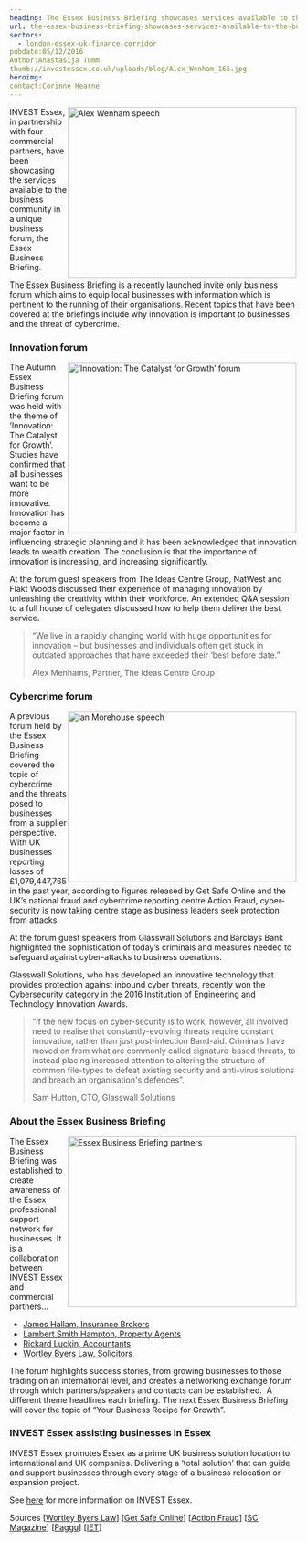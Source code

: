 ```yaml
---
heading: The Essex Business Briefing showcases services available to the business community
url: the-essex-business-briefing-showcases-services-available-to-the-business-community
sectors:
  - london-essex-uk-finance-corridor 
pubdate:05/12/2016
Author:Anastasija Tomm
thumb://investessex.co.uk/uploads/blog/Alex_Wenham_165.jpg
heroimg:
contact:Corinne Hearne
---
```

<p><img alt='Alex Wenham speech' src='http://www.investessex.co.uk/uploads/about/Alex_Wenham_700.jpg' style='width: 400px; height: 299px; margin-left: 2px; margin-right: 2px; float: right;'/>INVEST Essex, in partnership with four commercial partners, have been showcasing the services available to the business community in a unique business forum, the Essex Business Briefing.</p><p>The Essex Business Briefing is a recently launched invite only business forum which aims to equip local businesses with information which is pertinent to the running of their organisations. Recent topics that have been covered at the briefings include why innovation is important to businesses and the threat of cybercrime.</p><h3>Innovation forum</h3><p><img alt='‘Innovation: The Catalyst for Growth’ forum' src='http://www.investessex.co.uk/uploads/about/Innovation_400.jpg' style='width: 400px; height: 299px; margin-left: 2px; margin-right: 2px; float: right;'/>The Autumn Essex Business Briefing forum was held with the theme of ‘Innovation: The Catalyst for Growth’. Studies have confirmed that all businesses want to be more innovative. Innovation has become a major factor in influencing strategic planning and it has been acknowledged that innovation leads to wealth creation. The conclusion is that the importance of innovation is increasing, and increasing significantly.</p><p>At the forum guest speakers from The Ideas Centre Group, NatWest and Flakt Woods discussed their experience of managing innovation by unleashing the creativity within their workforce. An extended Q&amp;A session to a full house of delegates discussed how to help them deliver the best service.</p><blockquote><p>“We live in a rapidly changing world with huge opportunities for innovation – but businesses and individuals often get stuck in outdated approaches that have exceeded their ‘best before date.”</p><p>Alex Menhams, Partner, The Ideas Centre Group</p></blockquote><h3>Cybercrime forum</h3><p><img alt='Ian Morehouse speech' src='http://www.investessex.co.uk/uploads/about/Ian_Morehouse_2_400.jpg' style='width: 400px; height: 299px; margin-left: 2px; margin-right: 2px; float: right;'/>A previous forum held by the Essex Business Briefing covered the topic of cybercrime and the threats posed to businesses from a supplier perspective. With UK businesses reporting losses of £1,079,447,765 in the past year, according to figures released by Get Safe Online and the UK’s national fraud and cybercrime reporting centre Action Fraud, cyber-security is now taking centre stage as business leaders seek protection from attacks.</p><p>At the forum guest speakers from Glasswall Solutions and Barclays Bank highlighted the sophistication of today’s criminals and measures needed to safeguard against cyber-attacks to business operations.</p><p>Glasswall Solutions, who has developed an innovative technology that provides protection against inbound cyber threats, recently won the Cybersecurity category in the 2016 Institution of Engineering and Technology Innovation Awards.</p><blockquote><p>“If the new focus on cyber-security is to work, however, all involved need to realise that constantly-evolving threats require constant innovation, rather than just post-infection Band-aid. Criminals have moved on from what are commonly called signature-based threats, to instead placing increased attention to altering the structure of common file-types to defeat existing security and anti-virus solutions and breach an organisation's defences”.</p><p>Sam Hutton, CTO, Glasswall Solutions</p></blockquote><h3>About the Essex Business Briefing</h3><p><img alt='Essex Business Briefing partners' src='http://www.investessex.co.uk/uploads/about/EBB_Event_Partners_400.jpg' style='width: 400px; height: 299px; margin-left: 2px; margin-right: 2px; float: right;'/>The Essex Business Briefing was established to create awareness of the Essex professional support network for businesses. It is a collaboration between INVEST Essex and commercial partners…</p><ul><li><a href='https://www.jameshallam.co.uk/' target='_blank'>James Hallam, Insurance Brokers</a></li><li><a href='http://www.lsh.co.uk/' target='_blank'>Lambert Smith Hampton, Property Agents</a></li><li><a href='http://www.rickardluckin.co.uk/' target='_blank'>Rickard Luckin, Accountants</a></li><li><a href='http://www.wortleybyers.co.uk/' target='_blank'>Wortley Byers Law, Solicitors</a></li></ul><p>The forum highlights success stories, from growing businesses to those trading on an international level, and creates a networking exchange forum through which partners/speakers and contacts can be established.  A different theme headlines each briefing. The next Essex Business Briefing will cover the topic of “Your Business Recipe for Growth”.</p><h3>INVEST Essex assisting businesses in Essex</h3><p>INVEST Essex promotes Essex as a prime UK business solution location to international and UK companies. Delivering a ‘total solution’ that can guide and support businesses through every stage of a business relocation or expansion project.</p><p>See <a href='../index.html' target='_blank'>here</a> for more information on INVEST Essex.</p><p>Sources [<a href='http://www.wortleybyers.co.uk/' target='_blank'>Wortley Byers Law</a>] [<a href='https://www.getsafeonline.org/?_sm_au_=iHVtDHrQ6QZfQJQn' target='_blank'>Get Safe Online</a>] [<a href='http://www.actionfraud.police.uk/?_sm_au_=iHVtDHrQ6QZfQJQn' target='_blank'>Action Fraud</a>] [<a href='http://www.scmagazineuk.com/cyber-security-needs-real-innovation/article/567862/' target='_blank'>SC Magazine</a>] [<a href='http://www.paggu.com/getting-into-roots/what-is-innovation-why-innovation-is-important/' target='_blank'>Paggu</a>] [<a href='http://conferences.theiet.org/innovation/categories/cyber-security/index.cfm' target='_blank'>IET</a>]</p>